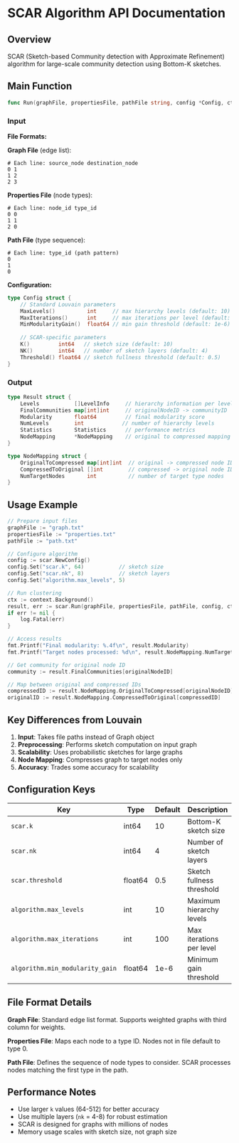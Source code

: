 # SCAR Algorithm API Documentation

## Overview
SCAR (Sketch-based Community detection with Approximate Refinement) algorithm for large-scale community detection using Bottom-K sketches.

## Main Function

```go
func Run(graphFile, propertiesFile, pathFile string, config *Config, ctx context.Context) (*Result, error)
```

### Input

**File Formats:**

**Graph File** (edge list):
```
# Each line: source_node destination_node
0 1
1 2  
2 3
```

**Properties File** (node types):
```
# Each line: node_id type_id
0 0
1 1
2 0  
```

**Path File** (type sequence):
```
# Each line: type_id (path pattern)
0
1
0
```

**Configuration:**
```go
type Config struct {
    // Standard Louvain parameters
    MaxLevels()          int     // max hierarchy levels (default: 10)
    MaxIterations()      int     // max iterations per level (default: 100)
    MinModularityGain()  float64 // min gain threshold (default: 1e-6)
    
    // SCAR-specific parameters  
    K()         int64   // sketch size (default: 10)
    NK()        int64   // number of sketch layers (default: 4)
    Threshold() float64 // sketch fullness threshold (default: 0.5)
}
```

### Output

```go
type Result struct {
    Levels           []LevelInfo     // hierarchy information per level
    FinalCommunities map[int]int     // originalNodeID -> communityID
    Modularity       float64         // final modularity score  
    NumLevels        int            // number of hierarchy levels
    Statistics       Statistics      // performance metrics
    NodeMapping      *NodeMapping    // original to compressed mapping
}

type NodeMapping struct {
    OriginalToCompressed map[int]int  // original -> compressed node IDs
    CompressedToOriginal []int        // compressed -> original node IDs
    NumTargetNodes       int          // number of target type nodes
}
```

## Usage Example

```go
// Prepare input files
graphFile := "graph.txt"
propertiesFile := "properties.txt" 
pathFile := "path.txt"

// Configure algorithm
config := scar.NewConfig()
config.Set("scar.k", 64)           // sketch size
config.Set("scar.nk", 8)           // sketch layers
config.Set("algorithm.max_levels", 5)

// Run clustering
ctx := context.Background()
result, err := scar.Run(graphFile, propertiesFile, pathFile, config, ctx)
if err != nil {
    log.Fatal(err)
}

// Access results
fmt.Printf("Final modularity: %.4f\n", result.Modularity)
fmt.Printf("Target nodes processed: %d\n", result.NodeMapping.NumTargetNodes)

// Get community for original node ID
community := result.FinalCommunities[originalNodeID]

// Map between original and compressed IDs
compressedID := result.NodeMapping.OriginalToCompressed[originalNodeID]
originalID := result.NodeMapping.CompressedToOriginal[compressedID]
```

## Key Differences from Louvain

1. **Input**: Takes file paths instead of Graph object
2. **Preprocessing**: Performs sketch computation on input graph
3. **Scalability**: Uses probabilistic sketches for large graphs
4. **Node Mapping**: Compresses graph to target nodes only
5. **Accuracy**: Trades some accuracy for scalability

## Configuration Keys

| Key | Type | Default | Description |
|-----|------|---------|-------------|
| `scar.k` | int64 | 10 | Bottom-K sketch size |
| `scar.nk` | int64 | 4 | Number of sketch layers |
| `scar.threshold` | float64 | 0.5 | Sketch fullness threshold |
| `algorithm.max_levels` | int | 10 | Maximum hierarchy levels |
| `algorithm.max_iterations` | int | 100 | Max iterations per level |
| `algorithm.min_modularity_gain` | float64 | 1e-6 | Minimum gain threshold |

## File Format Details

**Graph File**: Standard edge list format. Supports weighted graphs with third column for weights.

**Properties File**: Maps each node to a type ID. Nodes not in file default to type 0.

**Path File**: Defines the sequence of node types to consider. SCAR processes nodes matching the first type in the path.

## Performance Notes

- Use larger `k` values (64-512) for better accuracy
- Use multiple layers (`nk` = 4-8) for robust estimation  
- SCAR is designed for graphs with millions of nodes
- Memory usage scales with sketch size, not graph size

